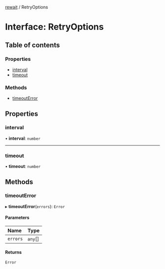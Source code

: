 [rewait](../README.md) / RetryOptions

# Interface: RetryOptions

## Table of contents

### Properties

- [interval](RetryOptions.md#interval)
- [timeout](RetryOptions.md#timeout)

### Methods

- [timeoutError](RetryOptions.md#timeouterror)

## Properties

### interval

• **interval**: `number`

___

### timeout

• **timeout**: `number`

## Methods

### timeoutError

▸ **timeoutError**(`errors`): `Error`

#### Parameters

| Name | Type |
| :------ | :------ |
| `errors` | `any`[] |

#### Returns

`Error`
